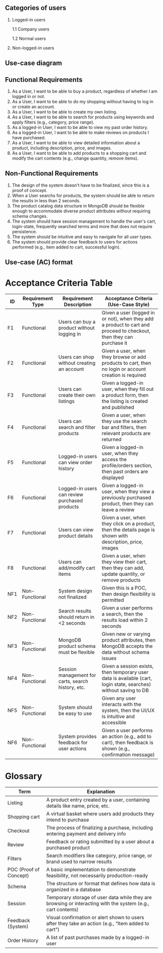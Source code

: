 ## Categories of users

1. Logged-in users

    1.1 Company users

    1.2 Normal users

2. Non-logged-in users

## Use-case diagram

## Functional Requirements

1. As a User, I want to be able to buy a product, regardless of whether I am logged in or not.
2. As a User, I want to be able to do my shopping without having to log in or create an account.
3. As a User, I want to be able to create my own listing.
4. As a User, I want to be able to search for products using keywords and apply filters (e.g., category, price range).
5. As a logged-in User, I want to be able to view my past order history.
6. As a logged-in User, I want to be able to make reviews on products I have purchased.
7. As a User, I want to be able to view detailed information about a product, including description, price, and images.
8. As a User, I want to be able to add products to a shopping cart and modify the cart contents (e.g., change quantity, remove items).

## Non-Functional Requirements

1. The design of the system doesn't have to be finalized, since this is a proof of concept.
2. When a User searchs for products, the system should be able to return the results in less than 2 seconds.
3. The product catalog data structure in MongoDB should be flexible enough to accommodate diverse product attributes without requiring schema changes.
4. The system should have session management to handle the user's cart, login-state, frequently searched terms and more that does not require persistence.
5. The system should be intuitive and easy to navigate for all user types.
6. The system should provide clear feedback to users for actions performed (e.g., item added to cart, successful login).

Use-case (AC) format
---

# Acceptance Criteria Table

| ID  | Requirement Type | Requirement Description                                                                 | Acceptance Criteria (Use-Case Style)                                                                 |
|-----|------------------|------------------------------------------------------------------------------------------|--------------------------------------------------------------------------------------------------------|
| F1  | Functional        | Users can buy a product without logging in                                              | Given a user (logged in or not), when they add a product to cart and proceed to checkout, then they can purchase it |
| F2  | Functional        | Users can shop without creating an account                                              | Given a user, when they browse or add products to cart, then no login or account creation is required  |
| F3  | Functional        | Users can create their own listings                                                     | Given a logged-in user, when they fill out a product form, then the listing is created and published   |
| F4  | Functional        | Users can search and filter products                                                    | Given a user, when they use the search bar and filters, then relevant products are returned            |
| F5  | Functional        | Logged-in users can view order history                                                  | Given a logged-in user, when they access the profile/orders section, then past orders are displayed    |
| F6  | Functional        | Logged-in users can review purchased products                                           | Given a logged-in user, when they view a previously purchased product, then they can leave a review    |
| F7  | Functional        | Users can view product details                                                          | Given a user, when they click on a product, then the details page is shown with description, price, images |
| F8  | Functional        | Users can add/modify cart items                                                         | Given a user, when they view their cart, then they can add, update quantity, or remove products        |
| NF1 | Non-Functional    | System design not finalized                                                             | Given this is a POC, then design flexibility is permitted                                               |
| NF2 | Non-Functional    | Search results should return in <2 seconds                                              | Given a user performs a search, then the results load within 2 seconds                                 |
| NF3 | Non-Functional    | MongoDB product schema must be flexible                                                 | Given new or varying product attributes, then MongoDB accepts the data without schema issues           |
| NF4 | Non-Functional    | Session management for carts, search history, etc.                                     | Given a session exists, then temporary user data is available (cart, login state, searches) without saving to DB |
| NF5 | Non-Functional    | System should be easy to use                                                            | Given any user interacts with the system, then the UI/UX is intuitive and accessible                   |
| NF6 | Non-Functional    | System provides feedback for user actions                                               | Given a user performs an action (e.g., add to cart), then feedback is shown (e.g., confirmation message)|


# Glossary

| Term                      | Explanation                                                                 |
|---------------------------|-----------------------------------------------------------------------------|
| Listing                   | A product entry created by a user, containing details like name, price, etc.|
| Shopping cart             | A virtual basket where users add products they intend to purchase           |
| Checkout                  | The process of finalizing a purchase, including entering payment and delivery info |
| Review                    | Feedback or rating submitted by a user about a purchased product            |
| Filters                   | Search modifiers like category, price range, or brand used to narrow results|
| POC (Proof of Concept)    | A basic implementation to demonstrate feasibility, not necessarily production-ready |
| Schema                    | The structure or format that defines how data is organized in a database    |
| Session                   | Temporary storage of user data while they are browsing or interacting with the system (e.g., cart contents) |
| Feedback (System)         | Visual confirmation or alert shown to users after they take an action (e.g., “Item added to cart”) |
| Order History             | A list of past purchases made by a logged-in user                            |
